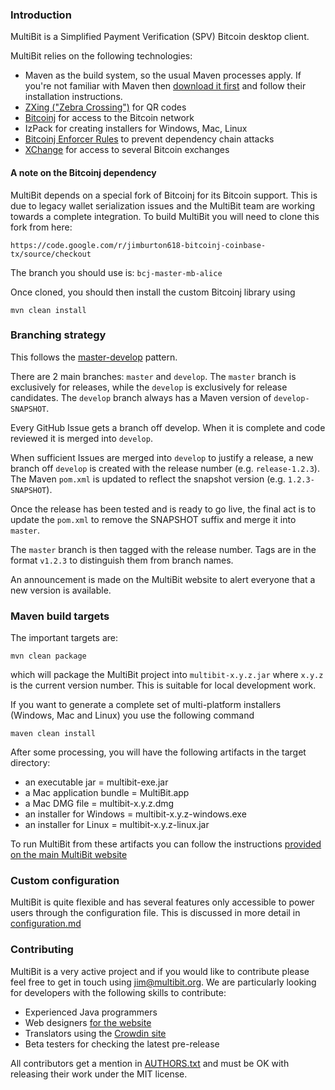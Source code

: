 ### Introduction

MultiBit is a Simplified Payment Verification (SPV) Bitcoin desktop client.

MultiBit relies on the following technologies:

* Maven as the build system, so the usual Maven processes apply. If you're not familiar
with Maven then [download it first](http://maven.apache.org) and follow their installation instructions.
* [ZXing ("Zebra Crossing")](https://code.google.com/p/zxing/) for QR codes
* [Bitcoinj](https://code.google.com/p/bitcoinj/) for access to the Bitcoin network
* IzPack for creating installers for Windows, Mac, Linux
* [Bitcoinj Enforcer Rules](https://github.com/gary-rowe/BitcoinjEnforcerRules) to prevent dependency chain attacks
* [XChange](https://github.com/timmolter/XChange) for access to several Bitcoin exchanges

#### A note on the Bitcoinj dependency

MultiBit depends on a special fork of Bitcoinj for its Bitcoin support. This is due to legacy wallet serialization issues
and the MultiBit team are working towards a complete integration. To build MultiBit you will need to clone this fork from
here:
```
https://code.google.com/r/jimburton618-bitcoinj-coinbase-tx/source/checkout
```

The branch you should use is: `bcj-master-mb-alice`

Once cloned, you should then install the custom Bitcoinj library using

```
mvn clean install
```

### Branching strategy

This follows the  [master-develop](http://nvie.com/posts/a-successful-git-branching-model/) pattern.

There are 2 main branches: `master` and `develop`. The `master` branch is exclusively for releases, while the `develop`
is exclusively for release candidates. The `develop` branch always has a Maven version of `develop-SNAPSHOT`.

Every GitHub Issue gets a branch off develop. When it is complete and code reviewed it is merged into `develop`.

When sufficient Issues are merged into `develop` to justify a release, a new branch off `develop` is created with the release number (e.g. `release-1.2.3`).
The Maven `pom.xml` is updated to reflect the snapshot version (e.g. `1.2.3-SNAPSHOT`).

Once the release has been tested and is ready to go live, the final act is to update the `pom.xml` to remove the SNAPSHOT suffix and merge it into `master`.

The `master` branch is then tagged with the release number. Tags are in the format `v1.2.3` to distinguish them from branch names.

An announcement is made on the MultiBit website to alert everyone that a new version is available.

### Maven build targets

The important targets are:

```
mvn clean package
```

which will package the MultiBit project into `multibit-x.y.z.jar` where `x.y.z` is the current version
number. This is suitable for local development work.

If you want to generate a complete set of multi-platform installers (Windows, Mac and Linux) you 
use the following command

```
maven clean install
```

After some processing, you will have the following artifacts in the target directory:

* an executable jar = multibit-exe.jar
* a Mac application bundle = MultiBit.app
* a Mac DMG file = multibit-x.y.z.dmg
* an installer for Windows = multibit-x.y.z-windows.exe
* an installer for Linux = multibit-x.y.z-linux.jar

To run MultiBit from these artifacts you can follow the instructions [provided on the main MultiBit
website](https://multibit.org/help.html)

### Custom configuration

MultiBit is quite flexible and has several features only accessible to power users through the configuration file. This
is discussed in more detail in [configuration.md](configuration.md)

### Contributing

MultiBit is a very active project and if you would like to contribute please feel free to get in touch using [jim@multibit.org](mailto:jim@multibit.org).
We are particularly looking for developers with the following skills to contribute:

* Experienced Java programmers
* Web designers [for the website](https://github.com/jim618/multibit-website)
* Translators using the [Crowdin site](http://translate.multibit.org/)
* Beta testers for checking the latest pre-release

All contributors get a mention in [AUTHORS.txt](AUTHORS.txt) and must be OK with releasing their work under the MIT license.